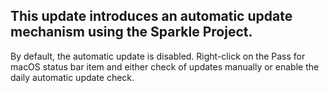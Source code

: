 ## This update introduces an automatic update mechanism using the Sparkle Project.

By default, the automatic update is disabled.
Right-click on the Pass for macOS status bar item and either check of updates manually
or enable the daily automatic update check.
